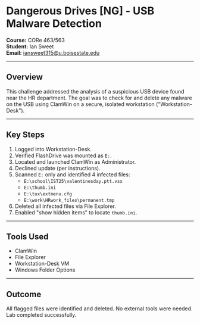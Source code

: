 # Dangerous Drives [NG] - USB Malware Detection  
**Course:** CORe 463/563  
**Student:** Ian Sweet  
**Email:** iansweet315@u.boisestate.edu  

---

## Overview  
This challenge addressed the analysis of a suspicious USB device found near the HR department. The goal was to check for and delete any malware on the USB using ClamWin on a secure, isolated workstation ("Workstation-Desk").

---

## Key Steps  

1. Logged into Workstation-Desk.
2. Verified FlashDrive was mounted as `E:`.
3. Located and launched ClamWin as Administrator.
4. Declined update (per instructions).
5. Scanned `E:` only and identified 4 infected files:
   - `E:\school\IST25\valentinesday.ptt.vsx`
   - `E:\thumb.ini`
   - `E:\tux\extmenu.cfg`
   - `E:\work\HRwork_files\permanent.tmp`
6. Deleted all infected files via File Explorer.
7. Enabled "show hidden items" to locate `thumb.ini`.

---

## Tools Used  
- ClamWin  
- File Explorer  
- Workstation-Desk VM  
- Windows Folder Options  

---

## Outcome  
All flagged files were identified and deleted. No external tools were needed. Lab completed successfully.
